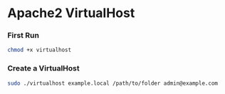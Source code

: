 # Apache2 VirtualHost


### First Run
```bash
chmod +x virtualhost
```

### Create a VirtualHost
```bash
sudo ./virtualhost example.local /path/to/folder admin@example.com
```
